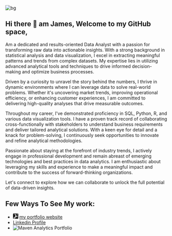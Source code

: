 
![bg](https://github.com/jameskaggwa/jameskaggwa/blob/76cf8801bea07b2b688975b0e073b84094bd0976/linkedinbg.png)

## Hi there 👋 am James, Welcome to my GitHub space,
Am a dedicated and results-oriented Data Analyst with a passion for transforming raw data into actionable insights. With a strong background in statistical analysis and data visualization, I excel in extracting meaningful patterns and trends from complex datasets. My expertise lies in utilizing advanced analytical tools and techniques to drive informed decision-making and optimize business processes.

Driven by a curiosity to unravel the story behind the numbers, I thrive in dynamic environments where I can leverage data to solve real-world problems. Whether it's uncovering market trends, improving operational efficiency, or enhancing customer experiences, I am committed to delivering high-quality analyses that drive measurable outcomes.

Throughout my career, I've demonstrated proficiency in SQL, Python, R, and various data visualization tools. I have a proven track record of collaborating cross-functionally with stakeholders to understand business requirements and deliver tailored analytical solutions. With a keen eye for detail and a knack for problem-solving, I continuously seek opportunities to innovate and refine analytical methodologies.

Passionate about staying at the forefront of industry trends, I actively engage in professional development and remain abreast of emerging technologies and best practices in data analytics. I am enthusiastic about leveraging my skills and experience to make a meaningful impact and contribute to the success of forward-thinking organizations.

Let's connect to explore how we can collaborate to unlock the full potential of data-driven insights.
## Few Ways To See My work:

- ![img](favicon-16x16.png) [my portfolio website](https://jamesidea.com/)
- [Linkedin Profile](https://www.linkedin.com/in/ssekitoleko-james-2301a371/)
- ![Maven Analytics Portfolio](https://mavenanalytics.io/profile/Ssekitoleko-James/200971822)
<!--
**jameskaggwa/jameskaggwa** is a ✨ _special_ ✨ repository because its `README.md` (this file) appears on your GitHub profile.

Here are some ideas to get you started:

- 🔭 I’m currently working on ...
- 🌱 I’m currently learning ...
- 👯 I’m looking to collaborate on ...
- 🤔 I’m looking for help with ...
- 💬 Ask me about ...
- 📫 How to reach me: ...
- 😄 Pronouns: ...
- ⚡ Fun fact: ...
-->
